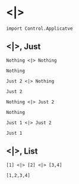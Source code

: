 # <|>

```
import Control.Applicatve
```

## <|>, Just

```
Nothing <|> Nothing
```

`Nothing`

```
Just 2 <|> Nothing
```

`Just 2`

```
Nothing <|> Just 2
```

`Nothing`

```
Just 1 <|> Just 2
```

`Just 1`

## <|>, List

```
[1] <|> [2] <|> [3,4]
```

`[1,2,3,4]`
